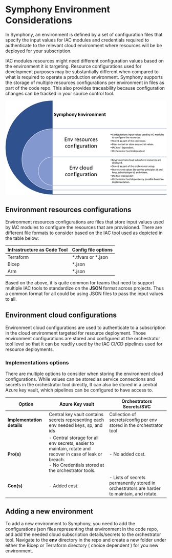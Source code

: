 # Symphony Environment Considerations

In Symphony, an environment is defined by a set of configuration files that specify the input values for IAC modules and credentials required to authenticate to the relevant cloud environment where resources will be be deployed for your subscription.

IAC modules resources might need different configuration values based on the environment it is targeting. Resource configurations used for development purposes may be substantially different when compared to what is required to operate a production environment. Symphony supports the storage of multiple resources configurations per environment in files as part of the code repo. This also provides traceability because configuration changes can be tracked in your source control tool.

![Workflow steps](./images/environment.PNG)

## Environment resources configurations

Environment resources configurations are files that store input values used by IAC modules to configure the resources that are provisioned. There are different file formats to consider based on the IAC tool used as depicted in the table below:

|**Infrastructure as Code Tool** |**Config file options**|
|----------------------------|-------------------|
|Terraform|*.tfvars or *.json|
|Bicep|*.json|
|Arm|*.json|

Based on the above, it is quite common for teams that need to support multiple IAC tools to standardize on the **JSON** format across projects. Thus a common format for all could be using JSON files to pass the input values to all.

## Environment cloud configurations

Environment cloud configurations are used to authenticate to a subscription in the cloud environment targeted for resource deployment. Those environment configurations are stored and configured at the orchestrator tool level so that it can be readily used by the IAC CI/CD pipelines used for resource deployments.

### Implementations options

There are multiple options to consider when storing the environment cloud configurations. While values can be stored as service connections and secrets in the orchestrator tool directly, It can also be stored in a central Azure key vault, which pipelines can be configured to have access to.

| **Option**                 | **Azure Key vault**                                                                                                                                            | **Orchestrators Secrets/SVC**                                                              |
|----------------------------|----------------------------------------------------------------------------------------------------------------------------------------------------------------|--------------------------------------------------------------------------------------------|
| **Implementation details** | Central key vault contains secrets representing each env needed keys, sp, and ids                                                                              | Collection of secrets/config per env stored in the orchestrator tool                       |
| **Pro(s)**                 | - Central storage for all env secrets, easier to maintain, rotate and recover in case of leak or breach.<br />- No Credentials stored at the orchestrator tools. | - No added cost.                                                                           |
| **Con(s)**                 | - Added cost.                                                                                                                                                  | - Lists of secrets permanently stored in orchestrators are harder to maintain, and rotate. |

## Adding a new environment

To add a new environment to Symphony, you need to add the configurations json files representing that environment in the code repo, and add the needed cloud subscription details/secrets to the orchestrator tool. Navigate to the **env** directory in the repo and create a new folder under either the Bicep or Terraform directory ( choice dependent ) for you new environment.

